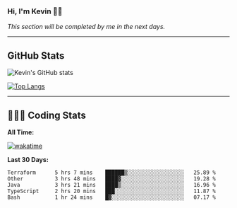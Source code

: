 ### Hi, I'm Kevin 👋🏻

_This section will be completed by me in the next days._


--- 
## GitHub Stats
![Kevin's GitHub stats](https://github-readme-stats.vercel.app/api?username=kevin-kraus&show_icons=true&theme=dark)

[![Top Langs](https://github-readme-stats.vercel.app/api/top-langs/?username=kevin-kraus&layout=compact&theme=dark)]()

---
## 🧑🏻‍💻 Coding Stats

**All Time:**

[![wakatime](https://wakatime.com/badge/user/2ee1869b-72a2-4c21-b5f7-e95432f5a1cf.svg?style=flat)](https://wakatime.com/@2ee1869b-72a2-4c21-b5f7-e95432f5a1cf)

**Last 30 Days:**

<!--START_SECTION:waka-->

```text
Terraform      5 hrs 7 mins    ██████▒░░░░░░░░░░░░░░░░░░   25.89 %
Other          3 hrs 48 mins   ████▓░░░░░░░░░░░░░░░░░░░░   19.28 %
Java           3 hrs 21 mins   ████▒░░░░░░░░░░░░░░░░░░░░   16.96 %
TypeScript     2 hrs 20 mins   ███░░░░░░░░░░░░░░░░░░░░░░   11.87 %
Bash           1 hr 24 mins    █▓░░░░░░░░░░░░░░░░░░░░░░░   07.17 %
```

<!--END_SECTION:waka-->
